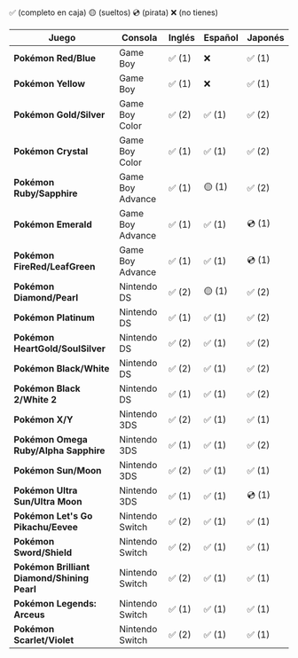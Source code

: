 
✅ (completo en caja)
🟡 (sueltos)
💿 (pirata)
❌ (no tienes)

| Juego                                       | Consola          | Inglés | Español | Japonés |
| ------------------------------------------- | ---------------- | ------ | ------- | ------- |
| **Pokémon Red/Blue**                        | Game Boy         | ✅ (1)  | ❌       | ✅ (1)   |
| **Pokémon Yellow**                          | Game Boy         | ✅ (1)  | ❌       | ✅ (1)   |
| **Pokémon Gold/Silver**                     | Game Boy Color   | ✅ (2)  | ✅ (1)   | ✅ (2)   |
| **Pokémon Crystal**                         | Game Boy Color   | ✅ (1)  | ✅ (1)   | ✅ (2)   |
| **Pokémon Ruby/Sapphire**                   | Game Boy Advance | ✅ (1)  | 🟡 (1)  | ✅ (2)   |
| **Pokémon Emerald**                         | Game Boy Advance | ✅ (1)  | ✅ (1)   | 💿 (1)  |
| **Pokémon FireRed/LeafGreen**               | Game Boy Advance | ✅ (1)  | ✅ (1)   | 💿 (1)  |
| **Pokémon Diamond/Pearl**                   | Nintendo DS      | ✅ (2)  | 🟡 (1)  | ✅ (2)   |
| **Pokémon Platinum**                        | Nintendo DS      | ✅ (1)  | ✅ (1)   | ✅ (2)   |
| **Pokémon HeartGold/SoulSilver**            | Nintendo DS      | ✅ (2)  | ✅ (1)   | ✅ (2)   |
| **Pokémon Black/White**                     | Nintendo DS      | ✅ (2)  | ✅ (1)   | ✅ (2)   |
| **Pokémon Black 2/White 2**                 | Nintendo DS      | ✅ (1)  | ✅ (1)   | ✅ (2)   |
| **Pokémon X/Y**                             | Nintendo 3DS     | ✅ (2)  | ✅ (1)   | ✅ (1)   |
| **Pokémon Omega Ruby/Alpha Sapphire**       | Nintendo 3DS     | ✅ (1)  | ✅ (1)   | ✅ (2)   |
| **Pokémon Sun/Moon**                        | Nintendo 3DS     | ✅ (2)  | ✅ (1)   | ✅ (1)   |
| **Pokémon Ultra Sun/Ultra Moon**            | Nintendo 3DS     | ✅ (1)  | ✅ (1)   | 💿 (1)  |
| **Pokémon Let's Go Pikachu/Eevee**          | Nintendo Switch  | ✅ (2)  | ✅ (1)   | ✅ (1)   |
| **Pokémon Sword/Shield**                    | Nintendo Switch  | ✅ (2)  | ✅ (1)   | ✅ (1)   |
| **Pokémon Brilliant Diamond/Shining Pearl** | Nintendo Switch  | ✅ (2)  | ✅ (1)   | ✅ (1)   |
| **Pokémon Legends: Arceus**                 | Nintendo Switch  | ✅ (1)  | ✅ (1)   | ✅ (1)   |
| **Pokémon Scarlet/Violet**                  | Nintendo Switch  | ✅ (2)  | ✅ (1)   | ✅ (1)   |
